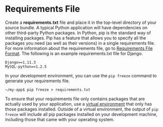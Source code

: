 # Requirements File<a name="python-configuration-requirements"></a>

Create a **requirements\.txt** file and place it in the top\-level directory of your source bundle\. A typical Python application will have dependencies on other third\-party Python packages\. In Python, pip is the standard way of installing packages\. Pip has a feature that allows you to specify all the packages you need \(as well as their versions\) in a single requirements file\. For more information about the requirements file, go to [Requirements File Format](https://pip.pypa.io/en/latest/reference/pip_install.html#requirements-file-format)\. The following is an example requirements\.txt file for Django\.

```
Django==1.11.3
MySQL-python==1.2.5
```

In your development environment, you can use the `pip freeze` command to generate your requirements file\.

```
~/my-app$ pip freeze > requirements.txt
```

To ensure that your requirements file only contains packages that are actually used by your application, use a [virtual environment](python-development-environment.md#python-common-setup-venv) that only has those packages installed\. Outside of a virtual environment, the output of `pip freeze` will include all pip packages installed on your development machine, including those that came with your operating system\.